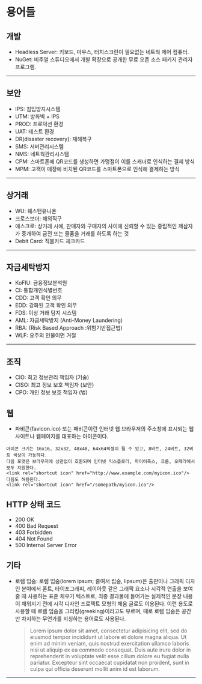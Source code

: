 # 용어들

## 개발

- Headless Server: 키보드, 마우스, 터치스크린이 필요없는 네트웍 제어 컴퓨터.
- NuGet: 비주얼 스튜디오에서 개발 확장으로 공개한 무료 오픈 소스 패키지 관리자 프로그램.

---

## 보안

- IPS: 침입방지시스템
- UTM: 방화벽 + IPS
- PROD: 프로덕션 환경
- UAT: 테스트 환경
- DR(disaster recovery): 재해복구
- SMS: 서버관리시스템
- NMS: 네트웍관리시스템
- CPM: 스마트폰에 QR코드를 생성하면 가맹점이 이를 스캐너로 인식하는 결제 방식
- MPM: 고객이 매장에 비치된 QR코드를 스마트폰으로 인식해 결제하는 방식

---

## 상거래

- WU: 웨스턴유니온
- 크로스보더: 해외직구
- 에스크로: 상거래 시에, 판매자와 구매자의 사이에 신뢰할 수 있는 중립적인 제삼자가 중개하여 금전 또는 물품을 거래를 하도록 하는 것
- Debit Card: 직불카드 체크카드

---

## 자금세탁방지

- KoFIU: 금융정보분석원
- CI: 통합개인식별번호
- CDD: 고객 확인 의무
- EDD: 강화된 고객 확인 의무
- FDS: 이상 거래 탐지 시스템
- AML: 자금세탁방지 (Anti-Money Laundering)
- RBA: (Risk Based Approach :위험기반접근법)
- WLF: 요주의 인물이면 거절

---

## 조직

- CIO: 최고 정보관리 책임자 (기술)
- CISO: 최고 정보 보호 책임자 (보안)
- CPO: 개인 정보 보호 책임자 (법)

## 웹

- 파비콘(favicon.ico) 또는 패비콘이란 인터넷 웹 브라우저의 주소창에 표시되는 웹사이트나 웹페이지를 대표하는 아이콘이다.

```
아이콘 크기는 16x16, 32x32, 48x48, 64x64픽셀이 될 수 있고, 8비트, 24비트, 32비트 색상이 가능하다.
다음 포맷은 브라우저에 상관없이 호환되며 인터넷 익스플로러, 파이어폭스, 크롬, 오페라에서 모두 지원한다.
<link rel="shortcut icon" href="http://www.example.com/myicon.ico"/>
다음도 허용된다.
<link rel="shortcut icon" href="/somepath/myicon.ico"/>
```

## HTTP 상태 코드

- 200 OK
- 400 Bad Request
- 403 Forbidden
- 404 Not Found
- 500 Internal Server Error

## 기타

- 로렘 입숨: 로렘 입숨(lorem ipsum; 줄여서 립숨, lipsum)은 출판이나 그래픽 디자인 분야에서 폰트, 타이포그래피, 레이아웃 같은 그래픽 요소나 시각적 연출을 보여줄 때 사용하는 표준 채우기 텍스트로, 최종 결과물에 들어가는 실제적인 문장 내용이 채워지기 전에 시각 디자인 프로젝트 모형의 채움 글로도 이용된다. 이런 용도로 사용할 때 로렘 입숨을 그리킹(greeking)이라고도 부르며, 때로 로렘 입숨은 공간만 차지하는 무언가를 지칭하는 용어로도 사용된다.
  > Lorem ipsum dolor sit amet, consectetur adipisicing elit, sed do eiusmod tempor incididunt ut labore et dolore magna aliqua. Ut enim ad minim veniam, quis nostrud exercitation ullamco laboris nisi ut aliquip ex ea commodo consequat. Duis aute irure dolor in reprehenderit in voluptate velit esse cillum dolore eu fugiat nulla pariatur. Excepteur sint occaecat cupidatat non proident, sunt in culpa qui officia deserunt mollit anim id est laborum.

---
